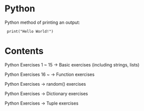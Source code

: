 # Python

Python method of printing an output:

     print("Hello World!") 




# Contents

Python Exercises 1 ~ 15 -> Basic exercises (including strings, lists)

Python Exercises 16 ~  -> Function exercises

Python Exercises -> random() exercises

Python Exercises  -> Dictionary exercises

Python Exercises -> Tuple exercises

